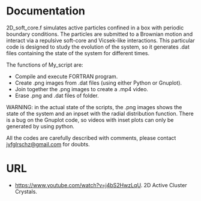 # Documentation
2D_soft_core.f simulates active particles confined in a box with periodic boundary conditions. The particles are submitted to a Brownian motion and interact via a repulsive soft-core and Vicsek-like interactions. This particular code is designed to study the evolution of the system, so it generates .dat files containing the state of the system for different times.

The functions of My_script are:
* Compile and execute FORTRAN program.
* Create .png images from .dat files (using either Python or Gnuplot). 
* Join together the .png images to create a .mp4 video.
* Erase .png and .dat files of folder.

WARNING: in the actual state of the scripts, the .png images shows the state of the system and an inpset with the radial distribution function. There is a bug on the Gnuplot code, so videos with inset plots can only be generated by using python.

All the codes are carefully described with comments, please contact jvfglrschz@gmail.com for doubts.
# URL
* https://www.youtube.com/watch?v=j4bS2HwzLqU. 2D Active Cluster Crystals.
